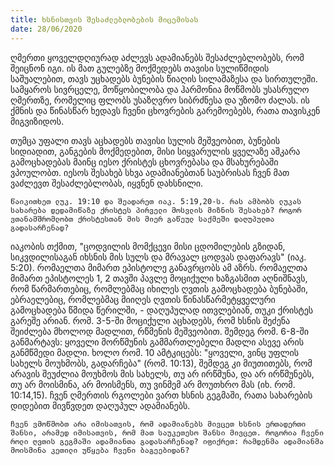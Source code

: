 ```yaml
---
title: ხსნისთვის შესაძლებლობების მიცემისას
date: 28/06/2020
---
```


ღმერთი ყოველდღიურად აძლევს ადამიანებს შესაძლებლობებს, რომ შეიცნონ იგი. ის მათ გულებზე მოქმედებს თავისი სულიწმიდის საშუალებით, თავს უცხადებს ბუნების წიაღის სილამაზესა და სირთულეში. სამყაროს სივრცელე, მოწყობილობა და ჰარმონია მოწმობს უსასრულო ღმერთზე, რომელიც ფლობს უსაზღვრო სიბრძნესა და უზომო ძალას. ის ქმნის და წინასწარ ხედავს ჩვენი ცხოვრების გარემოებებს, რათა თავისკენ მიგვიზიდოს.

თუმცა უფალი თავს აცხადებს თავისი სულის მეშვეობით, ბუნების სიდიადით, განგების მოქმედებით, მისი სიყვარულის ყველაზე აშკარა გამოცხადებას მაინც იესო ქრისტეს ცხოვრებასა და მსახურებაში ვპოულობთ. იესოს შესახებ სხვა ადამიანებთან საუბრისას ჩვენ მათ ვაძლევთ შესაძლებლობას, იყვნენ დახსნილი.

`წაიკითხეთ ლუკ. 19:10 და შეადარეთ იაკ. 5:19,20-ს. რას ამბობს ლუკას სახარება დედამიწაზე ქრისტეს პირველი მოსვლის მიზნის შესახებ? როგორ ვთანამშრომლობთ ქრისტესთან მის მიერ გაწეულ საქმეში დაღუპულთა გადასარჩენად?`

იაკობის თქმით, "ცოდვილის  მომქცევი მისი ცდომილების გზიდან, სიკვდილისაგან იხსნის მის სულს და მრავალ ცოდვას დაფარავს" (იაკ. 5:20). რომაელთა მიმართ ეპისტოლე განავრცობს ამ აზრს. რომაელთა მიმართ ეპისტოლეს 1, 2 თავში პავლე მოციქული ხაზგასმით აღნიშნავს, რომ წარმართებიც, რომლებმაც იხილეს ღვთის გამოცხადება ბუნებაში, ებრაელებიც, რომლებმაც მიიღეს ღვთის წინასწარმეტყველური გამოცხადება წმიდა წერილში, - დაღუპულად ითვლებიან, თუკი ქრისტეს გარეშე არიან. რომ. 3-5-ში მოციქული აცხადებს, რომ ხსნის შეძენა შეიძლება მხოლოდ მადლით, რწმენის მეშვეობით. შემდეგ რომ. 6-8-ში განმარტავს: ყოველი მორწმუნის გამმართლებელი მადლი ასევე არის განმწმედი მადლი. ხოლო რომ. 10 ამტკიცებს: "ყოველი, ვინც უფლის სახელს მოუხმობს, გადარჩება" (რომ. 10:13), შემდეგ კი მიუთითებს, რომ არავის შეუძლია მოუხმოს მის სახელს, თუ არ ირწმუნა, და არ ირწმუნებს, თუ არ მოისმინა, არ მოისმენს, თუ ვინმემ არ მოუთხრო მას (იხ. რომ. 10:14,15). ჩვენ ღმერთის რგოლები ვართ ხსნის გეგმაში, რათა სახარების დიდებით მივწვდეთ დაღუპულ ადამიანებს.

`ჩვენ ვმოწმობთ არა იმისათვის, რომ ადამიანებს მივცეთ ხსნის ერთადერთი შანსი, არამედ იმისათვის, რომ მათ საუკეთესო შანსი მივცეთ. როგორია ჩვენი როლი ღვთის გეგმაში ადამიანთა გადასარჩენად? იფიქრეთ: რამდენმა ადამიანმა მოისმინა კეთილი უწყება ჩვენი ბაგეებიდან?`